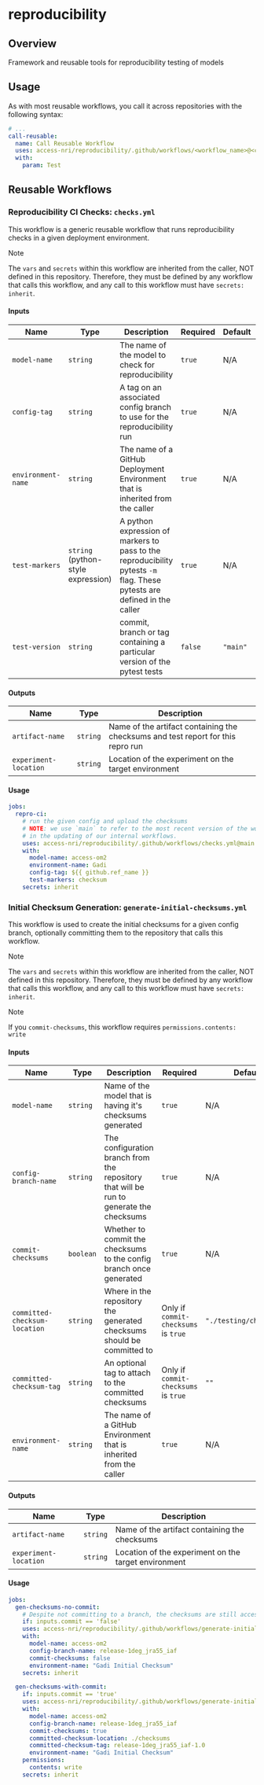 # reproducibility

## Overview

Framework and reusable tools for reproducibility testing of models

## Usage

As with most reusable workflows, you call it across repositories with the following syntax:

```yaml
# ...
call-reusable:
  name: Call Reusable Workflow
  uses: access-nri/reproducibility/.github/workflows/<workflow_name>@<commit>
  with:
    param: Test
```

## Reusable Workflows

### Reproducibility CI Checks: `checks.yml`

This workflow is a generic reusable workflow that runs reproducibility checks in a given deployment environment.

> [!NOTE]
> The `vars` and `secrets` within this workflow are inherited from the caller, NOT defined in this repository. Therefore, they must be defined by any workflow that calls this workflow, and any call to this workflow must have `secrets: inherit`.

#### Inputs

| Name | Type | Description | Required | Default | Example |
| ---- | ---- | ----------- | -------- | ------- | ------- |
| `model-name` | `string` | The name of the model to check for reproducibility | `true` | N/A | `"access-om2"` |
| `config-tag` | `string` | A tag on an associated config branch to use for the reproducibility run | `true` | N/A | `"release-1deg_jra55_iaf-1.2"` |
| `environment-name` | `string` | The name of a GitHub Deployment Environment that is inherited from the caller | `true` | N/A | `"Gadi"` |
| `test-markers` | `string` (python-style expression) | A python expression of markers to pass to the reproducibility pytests `-m` flag. These pytests are defined in the caller | `true` | N/A | `"checksums and fast and not performance"` |
| `test-version` | `string` | commit, branch or tag containing a particular version of the pytest tests | `false` | `"main"` | `"uyg234j3"` |

#### Outputs

| Name | Type | Description |
| ---- | ---- | ----------- |
| `artifact-name` | `string` | Name of the artifact containing the checksums and test report for this repro run |
| `experiment-location` | `string` | Location of the experiment on the target environment |

#### Usage

```yml
jobs:
  repro-ci:
    # run the given config and upload the checksums
    # NOTE: we use `main` to refer to the most recent version of the workflow, to aid
    # in the updating of our internal workflows.
    uses: access-nri/reproducibility/.github/workflows/checks.yml@main
    with:
      model-name: access-om2
      environment-name: Gadi
      config-tag: ${{ github.ref_name }}
      test-markers: checksum
    secrets: inherit
```

### Initial Checksum Generation: `generate-initial-checksums.yml`

This workflow is used to create the initial checksums for a given config branch, optionally committing them to the repository that calls this workflow.

> [!NOTE]
> The `vars` and `secrets` within this workflow are inherited from the caller, NOT defined in this repository. Therefore, they must be defined by any workflow that calls this workflow, and any call to this workflow must have `secrets: inherit`.

> [!NOTE]
> If you `commit-checksums`, this workflow requires `permissions.contents: write`

#### Inputs

| Name | Type | Description | Required | Default | Example |
| ---- | ---- | ----------- | -------- | ------- | ------- |
| `model-name` | `string` | Name of the model that is having it's checksums generated | `true` | N/A | `"access-om2"` |
| `config-branch-name` | `string` | The configuration branch from the repository that will be run to generate the checksums | `true` | N/A | `"release-1deg_jra55_iaf"` |
| `commit-checksums` | `boolean` | Whether to commit the checksums to the config branch once generated | `true` | N/A | `true` |
| `committed-checksum-location` | `string` | Where in the repository the generated checksums should be committed to | Only if `commit-checksums` is `true` | `"./testing/checksums"` | `"./custom/checksum/location"` |
| `committed-checksum-tag` | `string` | An optional tag to attach to the committed checksums | Only if `commit-checksums` is `true` | `""` | `release-1deg_jra55_iaf-1.0` |
| `environment-name` | `string` | The name of a GitHub Environment that is inherited from the caller | `true` | N/A | `"Gadi Initial Checksum"` |

#### Outputs

| Name | Type | Description |
| ---- | ---- | ----------- |
| `artifact-name` | `string` | Name of the artifact containing the checksums |
| `experiment-location` | `string` | Location of the experiment on the target environment |

#### Usage

```yml
jobs:
  gen-checksums-no-commit:
    # Despite not committing to a branch, the checksums are still accessible as an artifact or on the deployment environment (see outputs section above)
    if: inputs.commit == 'false'
    uses: access-nri/reproducibility/.github/workflows/generate-initial-checksums.yml@main
    with:
      model-name: access-om2
      config-branch-name: release-1deg_jra55_iaf
      commit-checksums: false
      environment-name: "Gadi Initial Checksum"
    secrets: inherit

  gen-checksums-with-commit:
    if: inputs.commit == 'true'
    uses: access-nri/reproducibility/.github/workflows/generate-initial-checksums.yml@main
    with:
      model-name: access-om2
      config-branch-name: release-1deg_jra55_iaf
      commit-checksums: true
      committed-checksum-location: ./checksums
      committed-checksum-tag: release-1deg_jra55_iaf-1.0
      environment-name: "Gadi Initial Checksum"
    permissions:
      contents: write
    secrets: inherit
```
